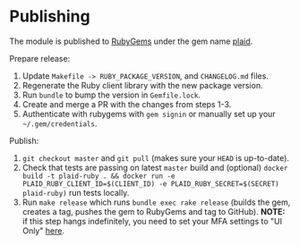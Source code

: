 # Publishing

The module is published to [RubyGems][1] under the gem name [plaid][2].

Prepare release:

1. Update `Makefile -> RUBY_PACKAGE_VERSION`, and `CHANGELOG.md` files.
2. Regenerate the Ruby client library with the new package version.
3. Run `bundle` to bump the version in `Gemfile.lock`.
4. Create and merge a PR with the changes from steps 1-3.
5. Authenticate with rubygems with `gem signin` or manually set up your `~/.gem/credentials`.

Publish:

1. `git checkout master` and `git pull` (makes sure your `HEAD` is up-to-date).
2. Check that tests are passing on latest `master` build and (optional) `docker build -t plaid-ruby . && docker run -e PLAID_RUBY_CLIENT_ID=$(CLIENT_ID) -e PLAID_RUBY_SECRET=$(SECRET) plaid-ruby)` run tests locally.
3. Run `make release` which runs `bundle exec rake release` (builds the gem, creates a tag, pushes the gem to RubyGems and tag to GitHub). **NOTE:** if this step hangs indefinitely, you need to set your MFA settings to "UI Only" [here](https://rubygems.org/profile/edit).

[1]: https://rubygems.org/
[2]: https://rubygems.org/gems/plaid
